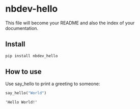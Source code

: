 # nbdev-hello

<!-- WARNING: THIS FILE WAS AUTOGENERATED! DO NOT EDIT! -->

This file will become your README and also the index of your
documentation.

## Install

``` sh
pip install nbdev_hello
```

## How to use

Use say_hello to print a greeting to someone:

``` python
say_hello("World")
```

    'Hello World!'
